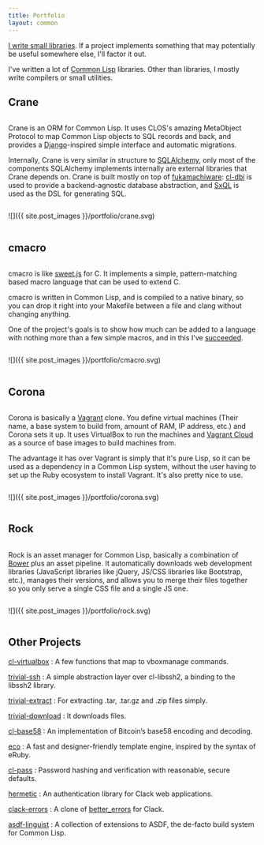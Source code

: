 ```yaml
---
title: Portfolio
layout: common
---
```


<article>

[I write small libraries][libs]. If a project implements something that may
potentially be useful somewhere else, I'll factor it out.

I've written a lot of [Common Lisp][lisp] libraries. Other than libraries, I
mostly write compilers or small utilities.

[libs]: https://gist.github.com/substack/5075355
[lisp]: https://lisp-lang.org/

# Crane

<div class="two-columns">
<div class="column">

Crane is an ORM for Common Lisp. It uses CLOS's amazing MetaObject
Protocol to map Common Lisp objects to SQL records and back, and
provides a [Django][django]-inspired simple interface and automatic
migrations.

Internally, Crane is very similar in structure to
[SQLAlchemy][sqlalchemy], only most of the components SQLAlchemy
implements internally are external libraries that Crane depends
on. Crane is built mostly on top of [fukamachiware][fukamachi]:
[cl-dbi][dbi] is used to provide a backend-agnostic database
abstraction, and [SxQL][sxql] is used as the DSL for generating SQL.

</div>
<div class="column">

![]({{ site.post_images }}/portfolio/crane.svg)

</div>
</div>

[django]: https://www.djangoproject.com/
[sqlalchemy]: http://www.sqlalchemy.org/
[fukamachi]: https://github.com/fukamachi
[dbi]: https://github.com/fukamachi/cl-dbi
[sxql]: https://github.com/fukamachi/sxql

# cmacro

<div class="two-columns">
<div class="column">

cmacro is like [sweet.js][sjs] for C. It implements a simple, pattern-matching
based macro language that can be used to extend C.

cmacro is written in Common Lisp, and is compiled to a native binary, so
you can drop it right into your Makefile between a file and clang
without changing anything.

One of the project's goals is to show how much can be added to a
language with nothing more than a few simple macros, and in this I've
[succeeded](https://github.com/eudoxia0/magma).

</div>
<div class="column">

![]({{ site.post_images }}/portfolio/cmacro.svg)

</div>
</div>

[sjs]: http://sweetjs.org/

# Corona

<div class="two-columns">
<div class="column">

Corona is basically a [Vagrant][vagrant] clone. You define virtual machines
(Their name, a base system to build from, amount of RAM, IP address, etc.) and
Corona sets it up. It uses VirtualBox to run the machines and [Vagrant
Cloud][vcloud] as a source of base images to build machines from.

The advantage it has over Vagrant is simply that it's pure Lisp, so it can be
used as a dependency in a Common Lisp system, without the user having to set up
the Ruby ecosystem to install Vagrant. It's also pretty nice to use.

</div>
<div class="column">

![]({{ site.post_images }}/portfolio/corona.svg)

</div>
</div>

[vagrant]: https://www.vagrantup.com/
[vcloud]: https://vagrantcloud.com/

# Rock

<div class="two-columns">
<div class="column">

Rock is an asset manager for Common Lisp, basically a combination of
[Bower][bower] plus an asset pipeline. It automatically downloads web
development libraries (JavaScript libraries like jQuery, JS/CSS libraries like
Bootstrap, etc.), manages their versions, and allows you to merge their files
together so you only serve a single CSS file and a single JS one.

</div>
<div class="column">

![]({{ site.post_images }}/portfolio/rock.svg)

</div>
</div>

[bower]: http://bower.io/

# Other Projects

[cl-virtualbox](https://github.com/eudoxia0/cl-virtualbox)
: A few functions that map to vboxmanage commands.

[trivial-ssh](https://github.com/eudoxia0/trivial-ssh)
: A simple abstraction layer over cl-libssh2, a binding to the libssh2 library.

[trivial-extract](https://github.com/eudoxia0/trivial-extract)
: For extracting .tar, .tar.gz and .zip files simply.

[trivial-download](https://github.com/eudoxia0/trivial-download)
: It downloads files.

[cl-base58](https://github.com/eudoxia0/cl-base58)
: An implementation of Bitcoin’s base58 encoding and decoding.

[eco](https://github.com/eudoxia0/eco)
: A fast and designer-friendly template engine, inspired by the syntax of eRuby.

[cl-pass](https://github.com/eudoxia0/cl-pass)
: Password hashing and verification with reasonable, secure defaults.

[hermetic](https://github.com/eudoxia0/hermetic)
: An authentication library for Clack web applications.

[clack-errors](https://github.com/eudoxia0/clack-errors)
: A clone of [better_errors][be] for Clack.

[asdf-linguist](https://github.com/eudoxia0/asdf-linguist)
: A collection of extensions to ASDF, the de-facto build system for Common Lisp.

[be]: https://github.com/BetterErrors/better_errors

</article>
